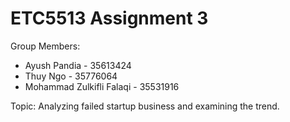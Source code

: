 # ETC5513 Assignment 3

Group Members:

* Ayush Pandia - 35613424
* Thuy Ngo - 35776064
* Mohammad Zulkifli Falaqi - 35531916

Topic: Analyzing failed startup business and examining the trend.
